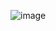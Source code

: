 ![image](https://user-images.githubusercontent.com/43013718/160662481-cb8c486a-e056-4728-b80d-c6b5b18e1cd0.png)
